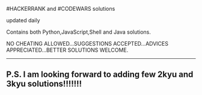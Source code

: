 #HACKERRANK and #CODEWARS solutions

updated daily

Contains both Python,JavaScript,Shell and Java solutions.

NO CHEATING ALLOWED...SUGGESTIONS ACCEPTED...ADVICES APPRECIATED...BETTER SOLUTIONS WELCOME.

----------------------------------------------------------------------
P.S. I  am looking forward to adding few 2kyu and 3kyu solutions!!!!!!!
-----------------------------------------------------------------------
